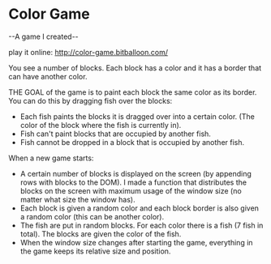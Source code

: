 # Color Game

--A game I created--

play it online: http://color-game.bitballoon.com/


You see a number of blocks. Each block has a color and it has a border that can have another color.

THE GOAL of the game is to paint each block the same color as its border.
You can do this by dragging fish over the blocks:
- Each fish paints the blocks it is dragged over into a certain color.
  (The color of the block where the fish is currently in).
- Fish can't paint blocks that are occupied by another fish.
- Fish cannot be dropped in a block that is occupied by another fish.

When a new game starts:
- A certain number of blocks is displayed on the screen (by appending rows with blocks to the DOM).
  I made a function that distributes the blocks on the screen with maximum usage of the window size
  (no matter what size the window has).
- Each block is given a random color and each block border is also given a random color (this can be another color).
- The fish are put in random blocks. For each color there is a fish (7 fish in total).
  The blocks are given the color of the fish.
- When the window size changes after starting the game, everything in the game keeps its relative size and position.
